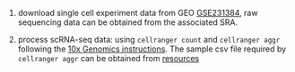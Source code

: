 1. download single cell experiment data from GEO [GSE231384](https://0-www-ncbi-nlm-nih-gov.brum.beds.ac.uk/geo/query/acc.cgi?acc=GSE231384), raw sequencing data can be obtained from the associated SRA.

2. process scRNA-seq data: using `cellranger count` and `cellranger aggr` following the [10x Genomics instructions](https://support.10xgenomics.com/single-cell-gene-expression/software/pipelines/latest/what-is-cell-ranger). The sample csv file required by `cellranger aggr` can be obtained from [resources](https://github.com/yyaoisgood2021/HUB-screening/tree/main/resources/taiji) 


